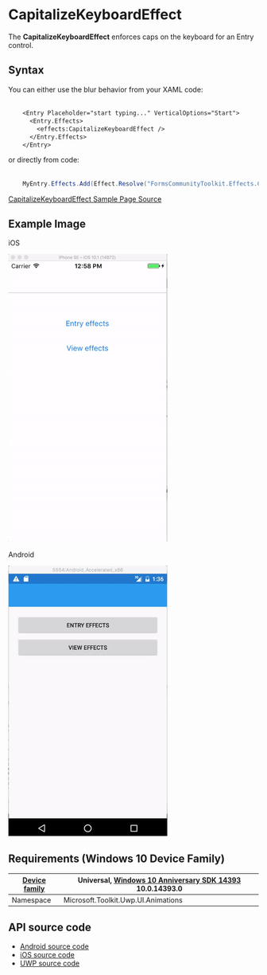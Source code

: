 # CapitalizeKeyboardEffect

The **CapitalizeKeyboardEffect** enforces caps on the keyboard for an Entry control.

## Syntax

You can either use the blur behavior from your XAML code:

```xaml

    <Entry Placeholder="start typing..." VerticalOptions="Start">
      <Entry.Effects>
        <effects:CapitalizeKeyboardEffect />
      </Entry.Effects>
    </Entry>

```

or directly from code:

```csharp

    MyEntry.Effects.Add(Effect.Resolve("FormsCommunityToolkit.Effects.CapitalizeKeyboardEffect"));

```

[CapitalizeKeyboardEffect Sample Page Source](https://github.com/FormsCommunityToolkit/Effects/blob/master/samples/Effects.SampleApp/Views/EntryPage.xaml)

## Example Image

iOS

![CapitalizeKeyboardEffect animation](../Media/ClearEntryAndAllCaps_thumb.gif "CapitalizeKeyboardEffect")

Android 

![CapitalizeKeyboardEffect animation](../Media/AndroidEffects_thumb.gif "CapitalizeKeyboardEffect")

## Requirements (Windows 10 Device Family)

| [Device family](http://go.microsoft.com/fwlink/p/?LinkID=526370) | Universal, [Windows 10 Anniversary SDK 14393](https://blogs.windows.com/windowsexperience/2016/07/18/build14393/) 10.0.14393.0 |
| --- | --- |
| Namespace | Microsoft.Toolkit.Uwp.UI.Animations |

## API source code

* [Android source code](https://github.com/FormsCommunityToolkit/Effects/blob/master/src/Effects.Android/Effects/CapitalizeKeyboardEffect.cs)
* [iOS source code](https://github.com/FormsCommunityToolkit/Effects/blob/master/src/Effects.iOS/Effects/CapitalizeKeyboardEffect.cs)
* [UWP source code](https://github.com/FormsCommunityToolkit/Effects/blob/master/src/Effects.UWP/Effects/CapitalizeKeyboardEffect.cs)
